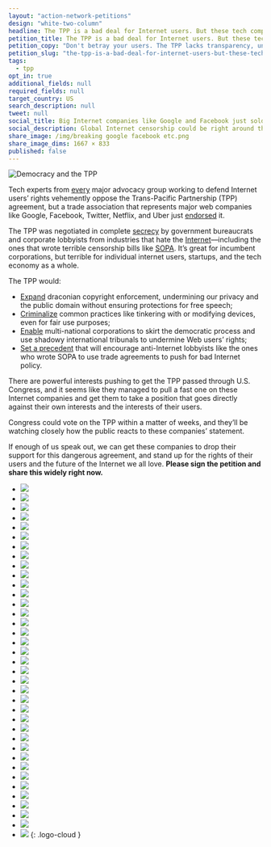 ```yaml
---
layout: "action-network-petitions"
design: "white-two-column"
headline: The TPP is a bad deal for Internet users. But these tech companies just endorsed it.
petition_title: The TPP is a bad deal for Internet users. But these tech companies just endorsed it.
petition_copy: "Don't betray your users. The TPP lacks transparency, undermines our basic rights, and harms free speech and innovation. Drop your support now."
petition_slug: "the-tpp-is-a-bad-deal-for-internet-users-but-these-tech-companies-just-endorsed-it"
tags:
  - tpp
opt_in: true
additional_fields: null
required_fields: null
target_country: US
search_description: null
tweet: null
social_title: Big Internet companies like Google and Facebook just sold you out.
social_description: Global Internet censorship could be right around the corner.
share_image: /img/breaking google facebook etc.png
share_image_dims: 1667 × 833
published: false
---
```


![Democracy and the TPP](http://www.sbs.com.au/news/sites/sbs.com.au.news/files/styles/body_image/public/gettyimages-508176728.jpg?itok=xwjraOu4&mtime=1454570870)

Tech experts from [every](https://www.stopfasttrack.com/#orgs) major advocacy group working to defend Internet users’ rights vehemently oppose the Trans-Pacific Partnership (TPP) agreement, but a trade association that represents major web companies like Google, Facebook, Twitter, Netflix, and Uber just [endorsed](https://internetassociation.org/033016tpp/) it.

The TPP was negotiated in complete [secrecy](http://www.theguardian.com/media-network/2015/may/08/trans-pacific-partnership-obama-irony) by government bureaucrats and corporate lobbyists from industries that hate the [Internet](https://www.techdirt.com/articles/20150605/11483831239/revealed-emails-show-how-industry-lobbyists-basically-wrote-tpp.shtml)––including the ones that wrote terrible censorship bills like [SOPA](http://sopastrike.com). It’s great for incumbent corporations, but terrible for individual internet users, startups, and the tech economy as a whole.

The TPP would:

* [Expand](http://blog.wikimedia.org/2016/02/03/tpp-problematic-partnership/) draconian copyright enforcement, undermining our privacy and the public domain without ensuring protections for free speech;
* [Criminalize](https://www.eff.org/deeplinks/2016/02/new-infographic-tpp-and-your-digital-rights) common practices like tinkering with or modifying devices, even for fair use purposes;
* [Enable](https://www.eff.org/deeplinks/2015/04/leaked-tpp-investment-chapter-reveals-serious-threat-user-safeguards) multi-national corporations to skirt the democratic process and use shadowy international tribunals to undermine Web users’ rights;
* [Set a precedent](http://www.theguardian.com/commentisfree/2015/nov/06/clock-ticking-time-bomb-blow-up-free-internet-tpp) that will encourage anti-Internet lobbyists like the ones who wrote SOPA to use trade agreements to push for bad Internet policy.

There are powerful interests pushing to get the TPP passed through U.S. Congress, and it seems like they managed to pull a fast one on these Internet companies and get them to take a position that goes directly against their own interests and the interests of their users.

Congress could vote on the TPP within a matter of weeks, and they’ll be watching closely how the public reacts to these companies’ statement.

If enough of us speak out, we can get these companies to drop their support for this dangerous agreement, and stand up for the rights of their users and the future of the Internet we all love. **Please sign the petition and share this widely right now.**

- ![](https://internetassociation.org/wp-content/uploads/2013/06/airbnbnew.png)
- ![](https://internetassociation.org/wp-content/uploads/2012/09/MemberLogos_220x100_0014_amazon.jpg)
- ![](https://internetassociation.org/wp-content/uploads/2015/03/coinbase.jpg)
- ![](https://internetassociation.org/wp-content/uploads/2016/03/DD_web_logo.png)
- ![](https://internetassociation.org/wp-content/uploads/2015/09/dropbox1.png)
- ![](https://internetassociation.org/wp-content/uploads/2012/09/ebayMemberLogos_220x100.png)
- ![](https://internetassociation.org/wp-content/uploads/2014/07/etsy.png)
- ![](https://internetassociation.org/wp-content/uploads/2013/05/expedia.png)
- ![](https://internetassociation.org/wp-content/uploads/2013/05/facebook.png)
- ![](https://internetassociation.org/wp-content/uploads/2015/06/fanduel.png)
- ![](https://internetassociation.org/wp-content/uploads/2013/05/google.png)
- ![](https://internetassociation.org/wp-content/uploads/2016/03/groupon.png)
- ![](https://internetassociation.org/wp-content/uploads/2015/10/handy_logo.png)
- ![](https://internetassociation.org/wp-content/uploads/2012/09/MemberLogos_220x100_0017_iac.jpg)
- ![](https://internetassociation.org/wp-content/uploads/2015/05/intuit_small.png)
- ![](https://internetassociation.org/wp-content/uploads/2012/09/MemberLogos_220x100_0001_linkedin.jpg)
- ![](https://internetassociation.org/wp-content/uploads/2013/05/lyft.png)
- ![](https://internetassociation.org/wp-content/uploads/2013/05/monster1.png)
- ![](https://internetassociation.org/wp-content/uploads/2013/04/netflix.png)
- ![](https://internetassociation.org/wp-content/uploads/2015/02/Pandora.png)
- ![](https://internetassociation.org/wp-content/uploads/2013/07/paypal.png)
- ![](https://internetassociation.org/wp-content/uploads/2015/03/Pinterest.jpg)
- ![](https://internetassociation.org/wp-content/uploads/2016/03/practicefusion.png)
- ![](https://internetassociation.org/wp-content/uploads/2012/09/MemberLogos_220x100_0012_rackspace.jpg)
- ![](https://internetassociation.org/wp-content/uploads/2013/07/reddit.png)
- ![](https://internetassociation.org/wp-content/uploads/2013/04/salesforce.png)
- ![](https://internetassociation.org/wp-content/uploads/2015/03/Snapchat.jpg)
- ![](https://internetassociation.org/wp-content/uploads/2016/03/spotify.png)
- ![](https://internetassociation.org/wp-content/uploads/2016/03/surveymonkey.png)
- ![](https://internetassociation.org/wp-content/uploads/2016/03/tenx.png)
- ![](https://internetassociation.org/wp-content/uploads/2016/03/tripadvisor.png)
- ![](https://internetassociation.org/wp-content/uploads/2014/01/twitter.png)
- ![](https://internetassociation.org/wp-content/uploads/2016/03/uber.png)
- ![](https://internetassociation.org/wp-content/uploads/2013/04/MemberLogos_220x100.jpg)
- ![](https://internetassociation.org/wp-content/uploads/2016/03/yelp.png)
- ![](https://internetassociation.org/wp-content/uploads/2015/06/zenefits_website.png)
- ![](https://internetassociation.org/wp-content/uploads/2016/03/zynga.png)
{: .logo-cloud }

